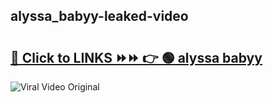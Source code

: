 
 ## alyssa_babyy-leaked-video 

# <h2><a href="https://clipsfans.com/alyssa_babyy&ref=git">🔗 Click to LINKS ⏩⏩ 👉 🟢 alyssa babyy </a></h2>

<a href="https://clipsfans.com/alyssa_babyy&ref=git" rel="nofollow" data-target="animated-image.originalLink"><img src="https://i.ibb.co.com/xMMVF88/686577567.gif" alt="Viral Video Original" style="max-width: 100%; display: inline-block;" data-target="animated-image.originalImage"></a>

